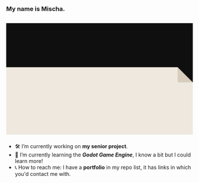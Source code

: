 ### My name is Mischa.
![alt text](https://github.com/mischal24/mischal24/blob/main/Banner.png)
---
- 🛠️ I’m currently working on **my senior project**.
- 🌱 I’m currently learning the ***Godot Game Engine***, I know a bit but I could learn more!
- 📞 How to reach me: I have a **portfolio** in my repo list, it has links in which you'd contact me with.
